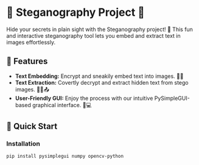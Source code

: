 # 🌈 Steganography  Project 🚀

Hide your secrets in plain sight with the Steganography project! 🤫 This fun and interactive steganography tool lets you embed and extract text in images effortlessly.

## 🚦 Features

- **Text Embedding:** Encrypt and sneakily embed text into images. 📸🔐
- **Text Extraction:** Covertly decrypt and extract hidden text from stego images. 🕵️‍♂️📤
- **User-Friendly GUI:** Enjoy the process with our intuitive PySimpleGUI-based graphical interface. 🎨💻

## 🚀 Quick Start

### Installation

```bash
pip install pysimplegui numpy opencv-python
